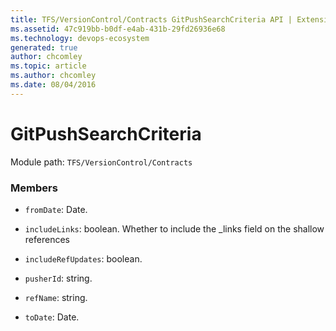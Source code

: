 ```yaml
---
title: TFS/VersionControl/Contracts GitPushSearchCriteria API | Extensions for Azure DevOps Services
ms.assetid: 47c919bb-b0df-e4ab-431b-29fd26936e68
ms.technology: devops-ecosystem
generated: true
author: chcomley
ms.topic: article
ms.author: chcomley
ms.date: 08/04/2016
---
```


# GitPushSearchCriteria

Module path: `TFS/VersionControl/Contracts`


### Members

* `fromDate`: Date. 

* `includeLinks`: boolean. Whether to include the _links field on the shallow references

* `includeRefUpdates`: boolean. 

* `pusherId`: string. 

* `refName`: string. 

* `toDate`: Date. 

